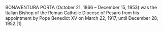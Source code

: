 BONAVENTURA PORTA (October 21, 1866 – December 15, 1953) was the Italian Bishop of the Roman Catholic Diocese of Pesaro from his appointment by Pope Benedict XV on March 22, 1917, until December 28, 1952.[1]
